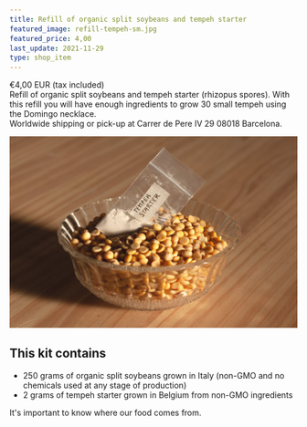 ```yaml
---
title: Refill of organic split soybeans and tempeh starter
featured_image: refill-tempeh-sm.jpg
featured_price: 4,00
last_update: 2021-11-29
type: shop_item
---
```


<div class="item_shop">
  <div class="item__price">€4,00 EUR <span>(tax included)</span></div>
  <div class="item__desc">
  Refill of organic split soybeans and tempeh starter (rhizopus spores). With this refill you will have enough ingredients to grow 30 small tempeh using the Domingo necklace.
  </div>
  <div id='product-component-1638201115057'></div>
  <div class="item__info">
    Worldwide shipping or pick-up at Carrer de Pere IV 29 08018 Barcelona.<br>
  </div>
</div>

![](refill-tempeh-sm.jpg)


## This kit contains

- 250 grams of organic split soybeans grown in Italy (non-GMO and no chemicals used at any stage of production)
- 2 grams of tempeh starter grown in Belgium from non-GMO ingredients

It's important to know where our food comes from.